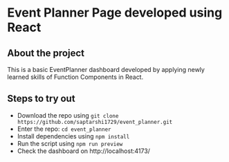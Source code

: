 # Event Planner Page developed using React
## About the project
This is a basic EventPlanner dashboard developed by applying newly learned skills of Function Components in React.
## Steps to try out
* Download the repo using `git clone https://github.com/saptarshi1729/event_planner.git`
* Enter the repo: `cd event_planner`
* Install dependencies using `npm install`
* Run the script using `npm run preview`
* Check the dashboard on http://localhost:4173/